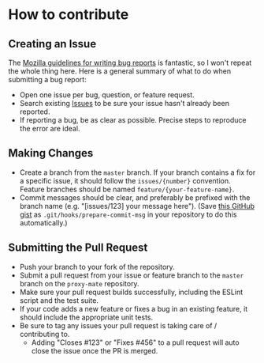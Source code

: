 # How to contribute

## Creating an Issue

The [Mozilla guidelines for writing bug reports](https://developer.mozilla.org/en-US/docs/Mozilla/QA/Bug_writing_guidelines) is fantastic, so I won't repeat the whole thing here. Here is a general summary of what to do when submitting a bug report:

* Open one issue per bug, question, or feature request.
* Search existing [Issues](https://github.com/chimericdream/proxy-mate/issues) to be sure your issue hasn't already been reported.
* If reporting a bug, be as clear as possible. Precise steps to reproduce the error are ideal.

## Making Changes

* Create a branch from the `master` branch. If your branch contains a fix for a specific issue, it should follow the `issues/{number}` convention. Feature branches should be named `feature/{your-feature-name}`.
* Commit messages should be clear, and preferably be prefixed with the branch name (e.g. "[issues/123] your message here"). (Save [this GitHub gist](https://gist.github.com/chimericdream/058548e6a59c2040f52df261e4c502a0) as `.git/hooks/prepare-commit-msg` in your repository to do this automatically.)

## Submitting the Pull Request

* Push your branch to your fork of the repository.
* Submit a pull request from your issue or feature branch to the `master` branch on the `proxy-mate` repository.
* Make sure your pull request builds successfully, including the ESLint script and the test suite.
* If your code adds a new feature or fixes a bug in an existing feature, it should include the appropriate unit tests.
* Be sure to tag any issues your pull request is taking care of / contributing to.
  * Adding "Closes #123" or "Fixes #456" to a pull request will auto close the issue once the PR is merged.

